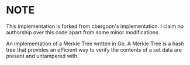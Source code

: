 # NOTE

This implementation is forked from cbergoon's implementation. I claim no authorship over this code apart from some minor modifications.

An implementation of a Merkle Tree written in Go. A Merkle Tree is a hash tree that provides an efficient way to verify the contents of a set data are present and untampered with.